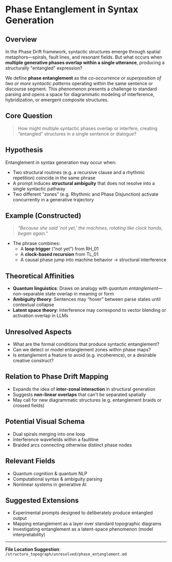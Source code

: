# Phase Entanglement in Syntax Generation

## Overview
In the Phase Drift framework, syntactic structures emerge through spatial metaphors—spirals, fault lines, and resonant fields. But what occurs when **multiple generative phases overlap within a single utterance**, producing a structurally "entangled" expression?

We define **phase entanglement** as the *co-occurrence or superposition of two or more syntactic patterns* operating within the same sentence or discourse segment. This phenomenon presents a challenge to standard parsing and opens a space for diagrammatic modeling of interference, hybridization, or emergent composite structures.

## Core Question
> How might multiple syntactic phases overlap or interfere, creating “entangled” structures in a single sentence or dialogue?

## Hypothesis
Entanglement in syntax generation may occur when:
- Two structural routines (e.g. a recursive clause and a rhythmic repetition) coincide in the same phrase
- A prompt induces **structural ambiguity** that does not resolve into a single syntactic pathway
- Two different “zones” (e.g. Rhythmic and Phase Disjunction) activate concurrently in a generative trajectory

## Example (Constructed)
> *"Because she said 'not yet,' the machines, rotating like clock hands, began again."*

- The phrase combines:
  - A **loop trigger** (“not yet”) from RH_01
  - A **clock-based recursion** from TL_01
  - A causal phase jump into machine behavior → structural interference

## Theoretical Affinities
- **Quantum linguistics**: Draws on analogy with *quantum entanglement*—non-separable state overlap in meaning or form  
- **Ambiguity theory**: Sentences may “hover” between parse states until contextual collapse  
- **Latent space theory**: Interference may correspond to vector blending or activation overlap in LLMs

## Unresolved Aspects
- What are the formal conditions that produce syntactic entanglement?
- Can we detect or model entanglement zones within phase maps?
- Is entanglement a feature to avoid (e.g. incoherence), or a desirable creative construct?

## Relation to Phase Drift Mapping
- Expands the idea of **inter-zonal interaction** in structural generation  
- Suggests **non-linear overlaps** that can't be separated spatially  
- May call for new diagrammatic structures (e.g. entanglement braids or crossed fields)

## Potential Visual Schema
- Dual spirals merging into one loop  
- Interference wavefields within a faultline  
- Braided arcs connecting otherwise distinct phase nodes

## Relevant Fields
- Quantum cognition & quantum NLP  
- Computational syntax & ambiguity parsing  
- Nonlinear systems in generative AI

## Suggested Extensions
- Experimental prompts designed to deliberately produce entangled output  
- Mapping entanglement as a layer over standard topographic diagrams  
- Investigating entanglement as a latent-space phenomenon (model interpretability)

---

**File Location Suggestion**:  
`/structure_topograph/unresolved/phase_entanglement.md`
